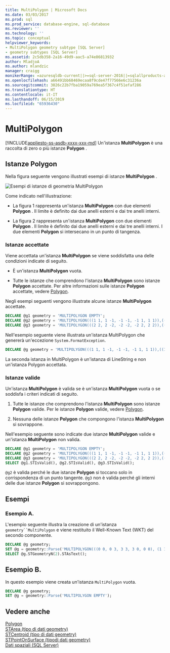 ```yaml
---
title: MultiPolygon | Microsoft Docs
ms.date: 03/03/2017
ms.prod: sql
ms.prod_service: database-engine, sql-database
ms.reviewer: ''
ms.technology: ''
ms.topic: conceptual
helpviewer_keywords:
- MultiPolygon geometry subtype [SQL Server]
- geometry subtypes [SQL Server]
ms.assetid: 2c5db358-2a16-49d9-aac5-a74e86813932
author: MladjoA
ms.author: mlandzic
manager: craigg
monikerRange: =azuresqldb-current||>=sql-server-2016||=sqlallproducts-allversions||>=sql-server-linux-2017||=azuresqldb-mi-current
ms.openlocfilehash: a66491bb68469ecaa8f9cde47f77566e6c31236a
ms.sourcegitcommit: 3026c22b7fba19059a769ea5f367c4f51efaf286
ms.translationtype: HT
ms.contentlocale: it-IT
ms.lasthandoff: 06/15/2019
ms.locfileid: "65936430"
---
```

# <a name="multipolygon"></a>MultiPolygon
[!INCLUDE[appliesto-ss-asdb-xxxx-xxx-md](../../includes/appliesto-ss-asdb-xxxx-xxx-md.md)]
  Un'istanza **MultiPolygon** è una raccolta di zero o più istanze **Polygon** .  
  
## <a name="polygon-instances"></a>Istanze Polygon  
 Nella figura seguente vengono illustrati esempi di istanze **MultiPolygon** .  
  
 ![Esempi di istanze di geometria MultiPolygon](../../relational-databases/spatial/media/multipolygon.gif "Esempi di istanze di geometria MultiPolygon")  
  
 Come indicato nell'illustrazione:  
  
-   La figura 1 rappresenta un'istanza **MultiPolygon** con due elementi **Polygon** . Il limite è definito dai due anelli esterni e dai tre anelli interni.  
  
-   La figura 2 rappresenta un'istanza **MultiPolygon** con due elementi **Polygon** . Il limite è definito dai due anelli esterni e dai tre anelli interni. I due elementi **Polygon** si intersecano in un punto di tangenza.  
  
### <a name="accepted-instances"></a>Istanze accettate  
 Viene accettata un'istanza **MultiPolygon** se viene soddisfatta una delle condizioni indicate di seguito.  
  
-   È un'istanza **MultiPolygon** vuota.  
  
-   Tutte le istanze che comprendono l'istanza **MultiPolygon** sono istanze **Polygon** accettate. Per altre informazioni sulle istanze **Polygon** accettate, vedere [Polygon](../../relational-databases/spatial/polygon.md).  
  
Negli esempi seguenti vengono illustrate alcune istanze **MultiPolygon** accettate.  
  
```sql  
DECLARE @g1 geometry = 'MULTIPOLYGON EMPTY';  
DECLARE @g2 geometry = 'MULTIPOLYGON(((1 1, 1 -1, -1 -1, -1 1, 1 1)),((1 1, 3 1, 3 3, 1 3, 1 1)))';  
DECLARE @g3 geometry = 'MULTIPOLYGON(((2 2, 2 -2, -2 -2, -2 2, 2 2)),((1 1, 3 1, 3 3, 1 3, 1 1)))';  
```  
  
Nell'esempio seguente viene illustrata un'istanza MultiPolygon che genererà un'eccezione `System.FormatException`.  
  
```sql  
DECLARE @g geometry = 'MULTIPOLYGON(((1 1, 1 -1, -1 -1, -1 1, 1 1)),((1 1, 3 1, 3 3)))';  
```  
  
La seconda istanza in MultiPolygon è un'istanza di LineString e non un'istanza Polygon accettata.  
  
### <a name="valid-instances"></a>Istanze valide  
 Un'istanza **MultiPolygon** è valida se è un'istanza **MultiPolygon** vuota o se soddisfa i criteri indicati di seguito.  
  
1.  Tutte le istanze che comprendono l'istanza **MultiPolygon** sono istanze **Polygon** valide. Per le istanze **Polygon** valide, vedere [Polygon](../../relational-databases/spatial/polygon.md).  
  
2.  Nessuna delle istanze **Polygon** che compongono l'istanza **MultiPolygon** si sovrappone.  
  
Nell'esempio seguente sono indicate due istanze **MultiPolygon** valide e un'istanza **MultiPolygon** non valida.  
  
```sql  
DECLARE @g1 geometry = 'MULTIPOLYGON EMPTY';  
DECLARE @g2 geometry = 'MULTIPOLYGON(((1 1, 1 -1, -1 -1, -1 1, 1 1)),((1 1, 3 1, 3 3, 1 3, 1 1)))';  
DECLARE @g3 geometry = 'MULTIPOLYGON(((2 2, 2 -2, -2 -2, -2 2, 2 2)),((1 1, 3 1, 3 3, 1 3, 1 1)))';  
SELECT @g1.STIsValid(), @g2.STIsValid(), @g3.STIsValid();  
```  
  
`@g2` è valida perché le due istanze **Polygon** si toccano solo in corrispondenza di un punto tangente. `@g3` non è valida perché gli interni delle due istanze **Polygon** si sovrappongono.  
  
## <a name="examples"></a>Esempi  
### <a name="example-a"></a>Esempio A.
L'esempio seguente illustra la creazione di un'istanza `geometry``MultiPolygon` e viene restituito il Well-Known Text (WKT) del secondo componente.  
  
```sql  
DECLARE @g geometry;  
SET @g = geometry::Parse('MULTIPOLYGON(((0 0, 0 3, 3 3, 3 0, 0 0), (1 1, 1 2, 2 1, 1 1)), ((9 9, 9 10, 10 9, 9 9)))');  
SELECT @g.STGeometryN(2).STAsText();  
```  
  
## <a name="example-b"></a>Esempio B.
In questo esempio viene creata un'istanza `MultiPolygon` vuota.  
  
```sql  
DECLARE @g geometry;  
SET @g = geometry::Parse('MULTIPOLYGON EMPTY');  
```  
  
## <a name="see-also"></a>Vedere anche  
 [Polygon](../../relational-databases/spatial/polygon.md)   
 [STArea &#40;tipo di dati geometry&#41;](../../t-sql/spatial-geometry/starea-geometry-data-type.md)   
 [STCentroid &#40;tipo di dati geometry&#41;](../../t-sql/spatial-geometry/stcentroid-geometry-data-type.md)   
 [STPointOnSurface &#40;tipodi dati geometry&#41;](../../t-sql/spatial-geometry/stpointonsurface-geometry-data-type.md)   
 [Dati spaziali &#40;SQL Server&#41;](../../relational-databases/spatial/spatial-data-sql-server.md)  
  
  
